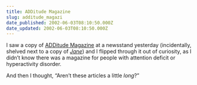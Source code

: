 ```yaml
---
title: ADDitude Magazine
slug: additude_magazi
date_published: 2002-06-03T08:10:50.000Z
date_updated: 2002-06-03T08:10:50.000Z
---
```


I saw a copy of [ADDitude Magazine](http://www.additudemag.com/) at a newsstand yesterday (incidentally, shelved next to a copy of [*Jane*](http://www.additudemag.com/additude.asp?DEPT_NO=103&amp;SUB_NO=10)) and I flipped through it out of curiosity, as I didn’t know there was a magazine for people with attention deficit or hyperactivity disorder.

And then I thought, “Aren’t these articles a little *long*?”
